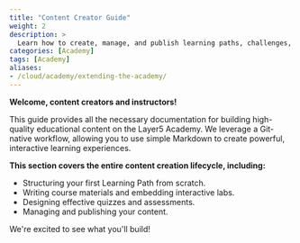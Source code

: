```yaml
---
title: "Content Creator Guide"
weight: 2
description: >
  Learn how to create, manage, and publish learning paths, challenges, and certifications on the Layer5 Academy platform.
categories: [Academy]
tags: [Academy]
aliases: 
- /cloud/academy/extending-the-academy/
---
```


**Welcome, content creators and instructors!**

This guide provides all the necessary documentation for building high-quality educational content on the Layer5 Academy. We leverage a Git-native workflow, allowing you to use simple Markdown to create powerful, interactive learning experiences.

**This section covers the entire content creation lifecycle, including:**

* Structuring your first Learning Path from scratch.
* Writing course materials and embedding interactive labs.
* Designing effective quizzes and assessments.
* Managing and publishing your content.

We're excited to see what you'll build!